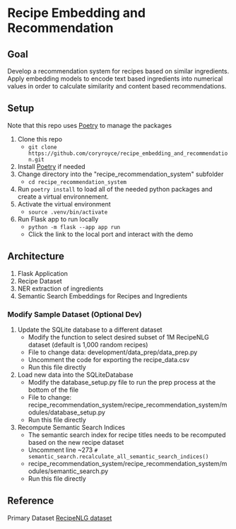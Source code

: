 # Recipe Embedding and Recommendation

## Goal

Develop a recommendation system for recipes based on similar ingredients. Apply embedding models to encode text  based ingredients into numerical values in order to calculate similarity and content based recommendations.

## Setup

Note that this repo uses [Poetry](https://python-poetry.org/docs/) to manage the packages
1. Clone this repo
    * `git clone https://github.com/coryroyce/recipe_embedding_and_recommendation.git`
1. Install [Poetry](https://python-poetry.org/docs/) if needed
1. Change directory into the "recipe_recommendation_system" subfolder
    * `cd recipe_recommendation_system`
1. Run `poetry install` to load all of the needed python packages and create a virtual environnement.
1. Activate the virtual environment
    * `source .venv/bin/activate`
1. Run Flask app to run locally
    * `python -m flask --app app run`
    * Click the link to the local port and interact with the demo

## Architecture

1. Flask Application
1. Recipe Dataset
1. NER extraction of ingredients
1. Semantic Search Embeddings for Recipes and Ingredients


### Modify Sample Dataset (Optional Dev)

1. Update the SQLite database to a different dataset
    * Modify the function to select desired subset of 1M RecipeNLG dataset (default is 1,000 random recipes)
    * File to change data: development/data_prep/data_prep.py
    * Uncomment the code for exporting the recipe_data.csv
    * Run this file directly
1. Load new data into the SQLiteDatabase
    * Modify the database_setup.py file to run the prep process at the bottom of the file
    * File to change: recipe_recommendation_system/recipe_recommendation_system/modules/database_setup.py
    * Run this file directly
1. Recompute Semantic Search Indices
    * The semantic search index for recipe titles needs to be recomputed based on the new recipe dataset
    * Uncomment line ~273 `# semantic_search.recalculate_all_semantic_search_indices()`
    * recipe_recommendation_system/recipe_recommendation_system/modules/semantic_search.py
    * Run this file directly

## Reference

Primary Dataset [RecipeNLG dataset](https://recipenlg.cs.put.poznan.pl/dataset)
